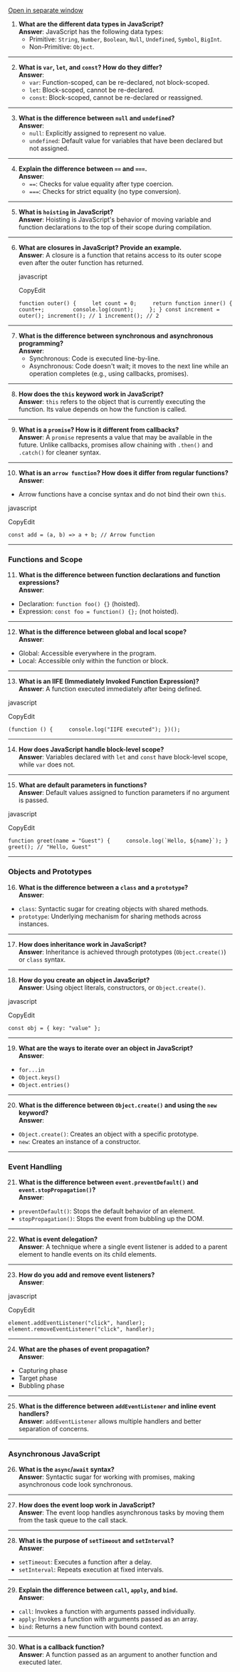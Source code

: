<a href="1-JS/92CoreJavaScriptConcepts.md" target="_blank" rel="noopener noreferrer"> Open in separate window</a> 
1. **What are the different data types in JavaScript?**  
    **Answer**: JavaScript has the following data types:
    - Primitive: `String`, `Number`, `Boolean`, `Null`, `Undefined`, `Symbol`, `BigInt`.
    - Non-Primitive: `Object`.

---

2. **What is `var`, `let`, and `const`? How do they differ?**  
    **Answer**:
    - `var`: Function-scoped, can be re-declared, not block-scoped.
    - `let`: Block-scoped, cannot be re-declared.
    - `const`: Block-scoped, cannot be re-declared or reassigned.

---

3. **What is the difference between `null` and `undefined`?**  
    **Answer**:
    - `null`: Explicitly assigned to represent no value.
    - `undefined`: Default value for variables that have been declared but not assigned.

---

4. **Explain the difference between `==` and `===`.**  
    **Answer**:
    - `==`: Checks for value equality after type coercion.
    - `===`: Checks for strict equality (no type conversion).

---

5. **What is `hoisting` in JavaScript?**  
    **Answer**: Hoisting is JavaScript's behavior of moving variable and function declarations to the top of their scope during compilation.

---

6. **What are closures in JavaScript? Provide an example.**  
    **Answer**: A closure is a function that retains access to its outer scope even after the outer function has returned.
    
    javascript
    
    CopyEdit
    
    `function outer() {     let count = 0;     return function inner() {         count++;         console.log(count);     }; } const increment = outer(); increment(); // 1 increment(); // 2`
    

---

7. **What is the difference between synchronous and asynchronous programming?**  
    **Answer**:
    - Synchronous: Code is executed line-by-line.
    - Asynchronous: Code doesn't wait; it moves to the next line while an operation completes (e.g., using callbacks, promises).

---

8. **How does the `this` keyword work in JavaScript?**  
    **Answer**: `this` refers to the object that is currently executing the function. Its value depends on how the function is called.

---

9. **What is a `promise`? How is it different from callbacks?**  
    **Answer**: A `promise` represents a value that may be available in the future. Unlike callbacks, promises allow chaining with `.then()` and `.catch()` for cleaner syntax.

---

10. **What is an `arrow function`? How does it differ from regular functions?**  
    **Answer**:

- Arrow functions have a concise syntax and do not bind their own `this`.

javascript

CopyEdit

`const add = (a, b) => a + b; // Arrow function`

---

### **Functions and Scope**

11. **What is the difference between function declarations and function expressions?**  
    **Answer**:

- Declaration: `function foo() {}` (hoisted).
- Expression: `const foo = function() {};` (not hoisted).

---

12. **What is the difference between global and local scope?**  
    **Answer**:

- Global: Accessible everywhere in the program.
- Local: Accessible only within the function or block.

---

13. **What is an IIFE (Immediately Invoked Function Expression)?**  
    **Answer**: A function executed immediately after being defined.

javascript

CopyEdit

`(function () {     console.log("IIFE executed"); })();`

---

14. **How does JavaScript handle block-level scope?**  
    **Answer**: Variables declared with `let` and `const` have block-level scope, while `var` does not.

---

15. **What are default parameters in functions?**  
    **Answer**: Default values assigned to function parameters if no argument is passed.

javascript

CopyEdit

``function greet(name = "Guest") {     console.log(`Hello, ${name}`); } greet(); // "Hello, Guest"``

---

### **Objects and Prototypes**

16. **What is the difference between a `class` and a `prototype`?**  
    **Answer**:

- `class`: Syntactic sugar for creating objects with shared methods.
- `prototype`: Underlying mechanism for sharing methods across instances.

---

17. **How does inheritance work in JavaScript?**  
    **Answer**: Inheritance is achieved through prototypes (`Object.create()`) or `class` syntax.

---

18. **How do you create an object in JavaScript?**  
    **Answer**: Using object literals, constructors, or `Object.create()`.

javascript

CopyEdit

`const obj = { key: "value" };`

---

19. **What are the ways to iterate over an object in JavaScript?**  
    **Answer**:

- `for...in`
- `Object.keys()`
- `Object.entries()`

---

20. **What is the difference between `Object.create()` and using the `new` keyword?**  
    **Answer**:

- `Object.create()`: Creates an object with a specific prototype.
- `new`: Creates an instance of a constructor.

---

### **Event Handling**

21. **What is the difference between `event.preventDefault()` and `event.stopPropagation()`?**  
    **Answer**:

- `preventDefault()`: Stops the default behavior of an element.
- `stopPropagation()`: Stops the event from bubbling up the DOM.

---

22. **What is event delegation?**  
    **Answer**: A technique where a single event listener is added to a parent element to handle events on its child elements.

---

23. **How do you add and remove event listeners?**  
    **Answer**:

javascript

CopyEdit

`element.addEventListener("click", handler); element.removeEventListener("click", handler);`

---

24. **What are the phases of event propagation?**  
    **Answer**:

- Capturing phase
- Target phase
- Bubbling phase

---

25. **What is the difference between `addEventListener` and inline event handlers?**  
    **Answer**: `addEventListener` allows multiple handlers and better separation of concerns.

---

### **Asynchronous JavaScript**

26. **What is the `async`/`await` syntax?**  
    **Answer**: Syntactic sugar for working with promises, making asynchronous code look synchronous.

---

27. **How does the event loop work in JavaScript?**  
    **Answer**: The event loop handles asynchronous tasks by moving them from the task queue to the call stack.

---

28. **What is the purpose of `setTimeout` and `setInterval`?**  
    **Answer**:

- `setTimeout`: Executes a function after a delay.
- `setInterval`: Repeats execution at fixed intervals.

---

29. **Explain the difference between `call`, `apply`, and `bind`.**  
    **Answer**:

- `call`: Invokes a function with arguments passed individually.
- `apply`: Invokes a function with arguments passed as an array.
- `bind`: Returns a new function with bound context.

---

30. **What is a callback function?**  
    **Answer**: A function passed as an argument to another function and executed later.

    